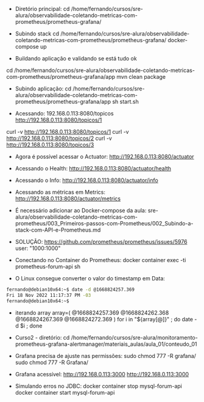

- Diretório principal:
cd /home/fernando/cursos/sre-alura/observabilidade-coletando-metricas-com-prometheus/prometheus-grafana/


- Subindo stack
cd /home/fernando/cursos/sre-alura/observabilidade-coletando-metricas-com-prometheus/prometheus-grafana/
docker-compose up


- Buildando aplicação e validando se está tudo ok

cd /home/fernando/cursos/sre-alura/observabilidade-coletando-metricas-com-prometheus/prometheus-grafana/app
mvn clean package


- Subindo aplicação:
cd /home/fernando/cursos/sre-alura/observabilidade-coletando-metricas-com-prometheus/prometheus-grafana/app
sh start.sh


- Acessando:
192.168.0.113:8080/topicos
http://192.168.0.113:8080/topicos/1

curl -v http://192.168.0.113:8080/topicos/1
curl -v http://192.168.0.113:8080/topicos/2
curl -v http://192.168.0.113:8080/topicos/3




- Agora é possível acessar o Actuator:
http://192.168.0.113:8080/actuator

- Acessando o Health:
http://192.168.0.113:8080/actuator/health

- Acessando o Info:
http://192.168.0.113:8080/actuator/info

- Acessando as métricas em Metrics:
http://192.168.0.113:8080/actuator/metrics





- É necessário adicionar ao Docker-compose da aula:
 sre-alura/observabilidade-coletando-metricas-com-prometheus/003_Primeiros-passos-com-Prometheus/002_Subindo-a-stack-com-API-e-Prometheus.md
- SOLUÇÃO:
<https://github.com/prometheus/prometheus/issues/5976>
user: "1000:1000"



- Conectando no Container do Prometheus:
docker container exec -ti prometheus-forum-api sh




- O Linux consegue converter o valor do timestamp em Data:

~~~~bash
fernando@debian10x64:~$ date -d @1668824257.369
Fri 18 Nov 2022 11:17:37 PM -03
fernando@debian10x64:~$
~~~~




- iterando array
array=( @1668824257.369 @1668824262.368 @1668824267.369 @1668824272.369 )
for i in "${array[@]}" ; do date -d $i ; done






- Curso2 - diretório:
cd /home/fernando/cursos/sre-alura/monitoramento-prometheus-grafana-alertmanager/materiais_aulas/aula_01/conteudo_01


- Grafana precisa de ajuste nas permissões:
sudo chmod 777 -R grafana/
sudo chmod 777 -R Grafana/


- Grafana acessível:
http://192.168.0.113:3000
<http://192.168.0.113:3000>


- Simulando erros no JDBC:
docker container stop mysql-forum-api
docker container start mysql-forum-api